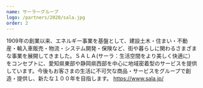 ```yaml
---
name: サーラーグループ
logo: /partners/2020/sala.jpg
order: 2
---
```


1909年の創業以来、エネルギー事業を基盤として、建設土木・住まい・不動産・輸入車販売・物流・システム開発・保険など、街や暮らしに関わるさまざまな事業を展開してきました。ＳＡＬＡ(サーラ：生活空間をより美しく快適に）をコンセプトに、愛知県東部や静岡県西部を中心に地域密着型のサービスを提供しています。今後もお客さまの生活に不可欠な商品・サービスをグループで創造・提供し、新たな１００年を目指します。
https://www.sala.jp/
